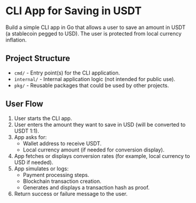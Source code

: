 # CLI App for Saving in USDT

Build a simple CLI app in Go that allows a user to save an amount in USDT (a stablecoin pegged to USD). The user is protected from local currency inflation.

## Project Structure

- `cmd/` - Entry point(s) for the CLI application.
- `internal/` - Internal application logic (not intended for public use).
- `pkg/` - Reusable packages that could be used by other projects.

## User Flow

1. User starts the CLI app.
2. User enters the amount they want to save in USD (will be converted to USDT 1:1).
3. App asks for:
   + Wallet address to receive USDT.
   + Local currency amount (if needed for conversion display).
4. App fetches or displays conversion rates (for example, local currency to USD if needed).
5. App simulates or logs:
   - Payment processing steps.
   - Blockchain transaction creation.
   - Generates and displays a transaction hash as proof.
6. Return success or failure message to the user.


